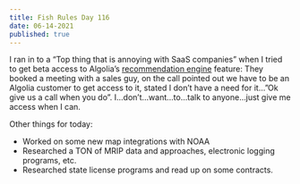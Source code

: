 ```yaml
---
title: Fish Rules Day 116
date: 06-14-2021
published: true
---
```


I ran in to a “Top thing that is annoying with SaaS companies” when I tried to get beta access to Algolia’s [recommendation engine][1] feature: They booked a meeting with a sales guy, on the call pointed out we have to be an Algolia customer to get access to it, stated I don’t have a need for it…”Ok give us a call when you do”.  I…don’t…want…to…talk to anyone…just give me access when I can.

Other things for today:

- Worked on some new map integrations with NOAA
- Researched a TON of MRIP data and approaches, electronic logging programs, etc.
- Researched state license programs and read up on some contracts.

[1]:	https://www.algolia.com/products/recommendations/
